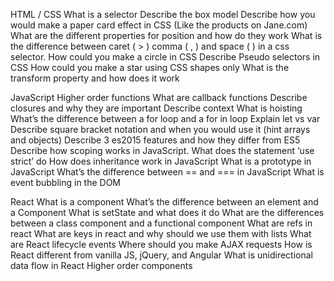 HTML / CSS
What is a selector
Describe the box model
Describe how you would make a paper card effect in CSS (Like the products on Jane.com)
What are the different properties for position and how do they work
What is the difference between caret ( > ) comma ( , ) and space (  ) in a css selector.
How could you make a circle in CSS
Describe Pseudo selectors in CSS 
How could you make a star using CSS shapes only
What is the transform property and how does it work

JavaScript
Higher order functions
What are callback functions
Describe closures and why they are important
Describe context
What is hoisting
What’s the difference between a for loop and a for in loop
Explain let vs var
Describe square bracket notation and when you would use it (hint arrays and objects)
Describe 3 es2015 features and how they differ from ES5
Describe how scoping works in JavaScript.
What does the statement ‘use strict’ do 
How does inheritance work in JavaScript 
What is a prototype in JavaScript
What’s the difference between == and === in JavaScript
What is event bubbling in the DOM

React
What is a component
What’s the difference between an element and a Component
What is setState and what does it do
What are the differences between a class component and a functional component
What are refs in react
What are keys in react and why should we use them with lists 
What are React lifecycle events
Where should you make AJAX requests
How is React different from vanilla JS, jQuery, and Angular
What is unidirectional data flow in React
Higher order components